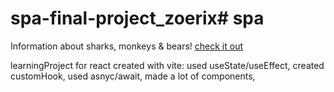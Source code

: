 # spa-final-project_zoerix# spa
Information about sharks, monkeys & bears! [check it out](https://spa-final-project-zoerix.vercel.app/)

learningProject for react created with vite:
used useState/useEffect, 
created customHook, 
used asnyc/await, 
made a lot of components,

